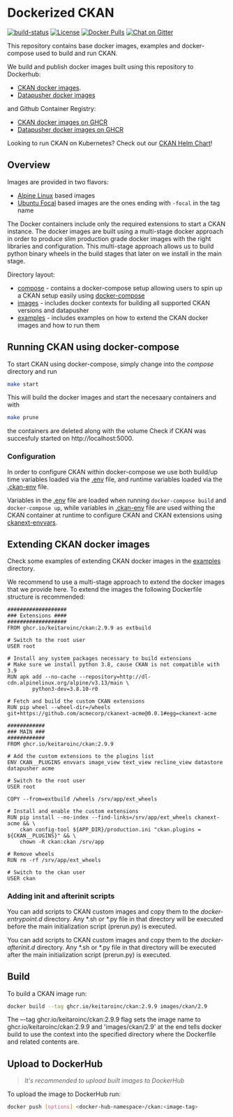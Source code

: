 # Dockerized CKAN 

[![build-status](https://github.com/keitaroinc/docker-ckan/workflows/Docker%20Image%20Build/badge.svg?branch=master)](https://github.com/keitaroinc/docker-ckan/actions) [![License][]][1] [![Docker Pulls][]][2] [![Chat on Gitter][]][3]
    
This repository contains base docker images, examples and docker-compose used to build and run CKAN. 

We build and publish docker images built using this repository to Dockerhub:
- [CKAN docker images](https://hub.docker.com/r/keitaro/ckan). 
- [Datapusher docker images](https://hub.docker.com/r/keitaro/ckan-datapusher)

and Github Container Registry:
- [CKAN docker images on GHCR](https://github.com/orgs/keitaroinc/packages/container/package/ckan)
- [Datapusher docker images on GHCR](https://github.com/orgs/keitaroinc/packages/container/package/datapusher)

Looking to run CKAN on Kubernetes? Check out our [CKAN Helm Chart](https://github.com/keitaroinc/ckan-helm)!

## Overview
Images are provided in two flavors:
- [Alpine Linux](https://alpinelinux.org/) based images
- [Ubuntu Focal](https://ubuntu.com/) based images are the ones ending with `-focal` in the tag name

The Docker containers include only the required extensions to start a CKAN instance. The docker images are built using a multi-stage docker approach in order to produce slim production grade docker images with the right libraries and configuration. This multi-stage approach allows us to build python binary wheels in the build stages that later on we install in the main stage.

Directory layout:
- [compose](./compose) - contains a docker-compose setup allowing users to spin up a CKAN setup easily using [docker-compose](https://docs.docker.com/compose/)
- [images](./images) - includes docker contexts for building all supported CKAN versions and datapusher
- [examples](./examples) - includes examples on how to extend the CKAN docker images and how to run them

## Running CKAN using docker-compose
To start CKAN using docker-compose, simply change into the *compose* directory and run
```sh
make start
```
This will build the docker images and start the necesaary containers and with
```sh
make prune
```
the containers are deleted along with the volume
Check if CKAN was succesfuly started on http://localhost:5000. 

### Configuration
In order to configure CKAN within docker-compose we use both build/up time variables loaded via the [.env](./compose/2.9/.env) file, and runtime variables loaded via the [.ckan-env](./compose/2.9/.ckan-env) file. 

Variables in the [.env](./compose/2.9/.env) file are loaded when running `docker-compose build` and `docker-compose up`, while variables in [.ckan-env](./compose/2.9/.ckan-env) file are used withing the CKAN container at runtime to configure CKAN and CKAN extensions using [ckanext-envvars](https://github.com/okfn/ckanext-envvars).

## Extending CKAN docker images
Check some examples of extending CKAN docker images in the [examples](./examples) directory.

We recommend to use a multi-stage approach to extend the docker images that we provide here. To extend the images the following Dockerfile structure is recommended:
```docker
###################
### Extensions ####
###################
FROM ghcr.io/keitaroinc/ckan:2.9.9 as extbuild

# Switch to the root user
USER root

# Install any system packages necessary to build extensions
# Make sure we install python 3.8, cause CKAN is not compatible with 3.9
RUN apk add --no-cache --repository=http://dl-cdn.alpinelinux.org/alpine/v3.13/main \
        python3-dev=3.8.10-r0 

# Fetch and build the custom CKAN extensions
RUN pip wheel --wheel-dir=/wheels git+https://github.com/acmecorp/ckanext-acme@0.0.1#egg=ckanext-acme

############
### MAIN ###
############
FROM ghcr.io/keitaroinc/ckan:2.9.9

# Add the custom extensions to the plugins list
ENV CKAN__PLUGINS envvars image_view text_view recline_view datastore datapusher acme

# Switch to the root user
USER root

COPY --from=extbuild /wheels /srv/app/ext_wheels

# Install and enable the custom extensions
RUN pip install --no-index --find-links=/srv/app/ext_wheels ckanext-acme && \
    ckan config-tool ${APP_DIR}/production.ini "ckan.plugins = ${CKAN__PLUGINS}" && \
    chown -R ckan:ckan /srv/app

# Remove wheels
RUN rm -rf /srv/app/ext_wheels

# Switch to the ckan user
USER ckan
```

### Adding init and afterinit scripts
You can add scripts to CKAN custom images and copy them to the *docker-entrypoint.d* directory. Any *.sh or *.py file in that directory will be executed before the main initialization script (prerun.py) is executed.

You can add scripts to CKAN custom images and copy them to the *docker-afterinit.d* directory. Any *.sh or *.py file in that directory will be executed after the main initialization script (prerun.py) is executed.

## Build
To build a CKAN image run:
```sh 
docker build --tag ghcr.io/keitaroinc/ckan:2.9.9 images/ckan/2.9
``` 
The –-tag ghcr.io/keitaroinc/ckan:2.9.9 flag sets the image name to ghcr.io/keitaroinc/ckan:2.9.9 and 'images/ckan/2.9'  at the end tells docker build to use the context into the specified directory where the Dockerfile and related contents are.

## Upload to DockerHub
>*It's recommended to upload built images to DockerHub* 

To upload the image to DockerHub run:

```sh 
docker push [options] <docker-hub-namespace>/ckan:<image-tag> 
```

  [License]: https://img.shields.io/badge/license-Apache--2.0-blue.svg?style=flat
  [1]: https://opensource.org/licenses/Apache-2.0
  [Docker Pulls]: https://img.shields.io/docker/pulls/keitaro/ckan.svg?style=flat
  [2]: https://hub.docker.com/r/keitaro/ckan
  [Chat on Gitter]: https://badges.gitter.im/gitterHQ/gitter.svg
  [3]: https://gitter.im/keitaroinc/docker-ckan
